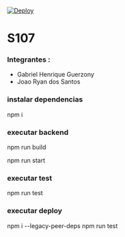 [![Deploy](https://github.com/joaoryan/Projeto1-S107/actions/workflows/deployment.yml/badge.svg)](https://github.com/joaoryan/Projeto1-S107/actions/workflows/deployment.yml)

# S107

### Integrantes : 
- Gabriel Henrique Guerzony
- Joao Ryan dos Santos

### instalar dependencias
npm i

### executar backend
npm run build

npm run start

### executar test
npm run test


### executar deploy 
 npm i --legacy-peer-deps
 npm run test


